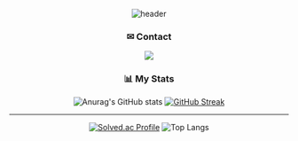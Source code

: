 <div align="center">
  
  ![header](https://capsule-render.vercel.app/api?type=transparent&color=auto&height=150&section=header&text=Tae%20Ram&fontSize=40&fontColor=C0C0C0&fontAlign=50&desc=Welcome%20to%20ttaeram&descSize=15&descAlignY=70)
</div>

<div align="center">
<h3>✉ Contact</h3>

<a href="https://www.google.com/gmail/about/" target="_blank"><img src="https://img.shields.io/badge/ryu.taeram@gmail.com-EAEAEA?style=flat-square&logo=gmail&logoColor=EA4335"/></a>
</div>

<div align="center">
  <h3>📊 My Stats</h3>
  
  ![Anurag's GitHub stats](https://github-readme-stats.vercel.app/api?username=ttaeram&show_icons=true&theme=dark)
  [![GitHub Streak](https://streak-stats.demolab.com?user=ttaeram&theme=dark)](https://git.io/streak-stats)
  ___
  
  [![Solved.ac Profile](http://mazassumnida.wtf/api/v2/generate_badge?boj=utrm00)](https://solved.ac/utrm00/)
  ![Top Langs](https://github-readme-stats.vercel.app/api/top-langs/?username=ttaeram&layout=compact)
  
</div>
